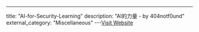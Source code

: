 ---
title: "AI-for-Security-Learning"
description: "AI的力量 - by 404notf0und"
external_category: "Miscellaneous"
---[Visit Website](https://github.com/404notf0und/AI-for-Security-Learning)

